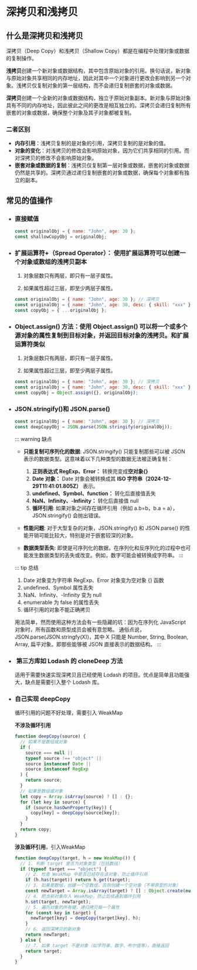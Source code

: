 # 深拷贝和浅拷贝

## 什么是深拷贝和浅拷贝

深拷贝（Deep Copy）和浅拷贝（Shallow Copy）都是在编程中处理对象或数据的复制操作。

**浅拷贝**创建一个新对象或数据结构，其中包含原始对象的引用。换句话说，新对象与原始对象共享相同的内存地址，因此对其中一个对象进行更改会影响到另一个对象。浅拷贝仅复制对象的第一层结构，而不会递归复制嵌套的对象或数据。

**深拷贝**创建一个全新的对象或数据结构，独立于原始对象副本。新对象与原始对象具有不同的内存地址，因此彼此之间的更改是相互独立的。深拷贝会递归复制所有嵌套的对象或数据，确保整个对象及其子对象都被复制。

### 二者区别

- **内存引用**：浅拷贝复制的是对象的引用，深拷贝复制的是对象的值。
- **对象的变化**：对浅拷贝的修改会影响原始对象，因为它们共享相同的引用。而对深拷贝的修改不会影响原始对象。
- **嵌套对象或数据的复制**：浅拷贝仅复制第一层对象或数据，嵌套的对象或数据仍然是共享的。深拷贝通过递归复制嵌套的对象或数据，确保每个对象都有独立的副本。

## 常见的值操作

- ### 直接赋值 <Badge text="浅拷贝" type="tip" vertical="top"/>

  ```js
  const originalObj = { name: "John", age: 30 };
  const shallowCopyObj = originalObj;
  ```

- ### 扩展运算符+（Spread Operator）： 使用扩展运算符可以创建一个对象或数组的浅拷贝副本 <Badge text="特殊" type="warn" vertical="top"/>

  1. 对象层数只有两层，即只有一层子属性。<Badge text="深拷贝" type="tip" vertical="top"/>

  2. 如果属性超过三层，即至少两层子属性。<Badge text="浅拷贝" type="tip" vertical="top"/>

  ```js
  const originalObj = { name: "John", age: 30 }; // 深拷贝
  const originalObj = { name: "John", age: 30, desc: { skill: "xxx" } }; // 浅拷贝
  const copyObj = { ...originalObj };
  ```

- ### Object.assign() 方法：使用 Object.assign() 可以将一个或多个源对象的属性复制到目标对象，并返回目标对象的浅拷贝。和扩展运算符类似 <Badge text="特殊" type="warn" vertical="top"/>

  1. 对象层数只有两层，即只有一层子属性。<Badge text="深拷贝" type="tip" vertical="top"/>

  2. 如果属性超过三层，即至少两层子属性。<Badge text="浅拷贝" type="tip" vertical="top"/>

  ```js
  const originalObj = { name: "John", age: 30 }; // 深拷贝
  const originalObj = { name: "John", age: 30, desc: { skill: "xxx" } }; // 浅拷贝
  const copyObj = Object.assign({}, originalObj);
  ```

- ### JSON.stringify()和 JSON.parse() <Badge text="深拷贝" type="tip" vertical="top" />

  ```js
  const originalObj = { name: "John", age: 30 }; // 深拷贝
  const deepCopyObj = JSON.parse(JSON.stringify(originalObj));
  ```

  ::: warning 缺点

  - **只能复制可序列化的数据**: JSON.stringify() 只能复制那些可以被 JSON 表示的数据类型。这意味着以下几种类型的数据无法被正确复制：

    1. **正则表达式 RegExp、Error：** 转换完变成**空对象{}**
    2. **Date 对象：** Date 对象会被转换成其 **ISO 字符串（2024-12-29T11:41:01.805Z）** 表示。
    3. **undefined、Symbol、function：** 转化后直接值丢失
    4. **NaN、Infinity、-Infinity：** 转化后直接值 null
    5. **循环引用**: 如果对象之间存在循环引用（例如 a.b=b，b.a = a），JSON.stringify() 会抛出错误。

  - **性能问题**: 对于大型复杂的对象，JSON.stringify() 和 JSON.parse() 的性能开销可能比较大，特别是对于嵌套较深的对象。

  - **数据类型丢失**: 即使是可序列化的数据，在序列化和反序列化的过程中也可能发生数据类型的丢失或改变。例如，数字可能会被转换成字符串。
    :::

  ::: tip 总结

  1. Date 对象变为字符串 RegExp、Error 对象变为空对象 {} 函数
  2. undefined、Symbol 属性丢失
  3. NaN、Infinity、-Infinity 变为 null
  4. enumerable 为 false 的属性丢失
  5. 循环引用的对象不能正确拷贝

  用法简单，然而使用这种方法会有一些隐藏的坑：因为在序列化 JavaScript 对象时，所有函数和原型成员会被有意忽略。
  通俗点说，JSON.parse(JSON.stringfy(X))，其中 X 只能是 Number, String, Boolean, Array, 扁平对象。即那些能够被 JSON 直接表示的数据结构。
  :::

- ### ‌ 第三方库如 Lodash 的 cloneDeep 方法 ‌<Badge text="深拷贝" type="tip" vertical="top" />

  适用于需要快速实现深拷贝且已经使用 Lodash 的项目。优点是简单且功能强大，缺点是需要引入整个 Lodash 库。

- ### 自己实现 deepCopy ‌<Badge text="深拷贝" type="tip" vertical="top" />

  循环引用的问题不好处理，需要引入 WeakMap

  **不涉及循环引用**

  ```js
  function deepCopy(source) {
    // 如果不是数组或对象
    if (
      source === null ||
      typeof source !== "object" ||
      source instanceof Date ||
      source instanceof RegExp
    ) {
      return source;
    }
    // 如果是数组或对象
    let copy = Array.isArray(source) ? [] : {};
    for (let key in source) {
      if (source.hasOwnProperty(key)) {
        copy[key] = deepCopy(source[key]);
      }
    }
    return copy;
  }
  ```
  **涉及循环引用**，引入WeakMap

  ```js
  function deepCopy(target, h = new WeakMap()) {
    // 1. 判断 target 是否为对象类型（包括数组）
    if (typeof target === "object") {
      // 2. 检查 WeakMap 中是否已经存在该对象，防止循环引用
      if (h.has(target)) return h.get(target);
      // 3. 如果是数组，创建一个空数组，否则创建一个空对象（不带原型的对象）
      const newTarget = Array.isArray(target) ? [] : Object.create(null);
      // 4. 把当前对象存入 WeakMap，防止后续遇到循环引用
      h.set(target, newTarget);
      // 5. 遍历对象的所有键，递归拷贝每一个属性
      for (const key in target) {
        newTarget[key] = deepCopy(target[key], h);
      }
      // 6. 返回深拷贝的新对象
      return newTarget;
    } else {
      // 7. 如果 target 不是对象（如字符串、数字、布尔值等），直接返回
      return target;
    }
  }
  ```
